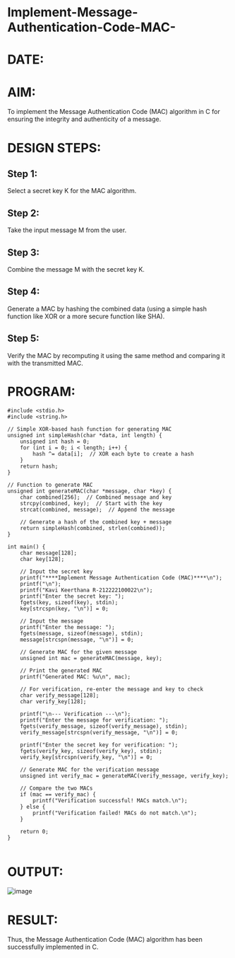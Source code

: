 # Implement-Message-Authentication-Code-MAC-
# DATE:
# AIM:
To implement the Message Authentication Code (MAC) algorithm in C for ensuring the integrity and authenticity of a message.

# DESIGN STEPS:
## Step 1:
Select a secret key K for the MAC algorithm.

## Step 2:
Take the input message M from the user.

## Step 3:
Combine the message M with the secret key K.

## Step 4:
Generate a MAC by hashing the combined data (using a simple hash function like XOR or a more secure function like SHA).

## Step 5:
Verify the MAC by recomputing it using the same method and comparing it with the transmitted MAC.

# PROGRAM:
```
#include <stdio.h>
#include <string.h>

// Simple XOR-based hash function for generating MAC
unsigned int simpleHash(char *data, int length) {
    unsigned int hash = 0;
    for (int i = 0; i < length; i++) {
        hash ^= data[i];  // XOR each byte to create a hash
    }
    return hash;
}

// Function to generate MAC
unsigned int generateMAC(char *message, char *key) {
    char combined[256];  // Combined message and key
    strcpy(combined, key);  // Start with the key
    strcat(combined, message);  // Append the message
    
    // Generate a hash of the combined key + message
    return simpleHash(combined, strlen(combined));
}

int main() {
    char message[128];
    char key[128];
    
    // Input the secret key
    printf("****Implement Message Authentication Code (MAC)****\n");
    printf("\n");
    printf("Kavi Keerthana R-212222100022\n");
    printf("Enter the secret key: ");
    fgets(key, sizeof(key), stdin);
    key[strcspn(key, "\n")] = 0;  
    
    // Input the message
    printf("Enter the message: ");
    fgets(message, sizeof(message), stdin);
    message[strcspn(message, "\n")] = 0; 
    
    // Generate MAC for the given message
    unsigned int mac = generateMAC(message, key);
    
    // Print the generated MAC
    printf("Generated MAC: %u\n", mac);
    
    // For verification, re-enter the message and key to check
    char verify_message[128];
    char verify_key[128];
    
    printf("\n--- Verification ---\n");
    printf("Enter the message for verification: ");
    fgets(verify_message, sizeof(verify_message), stdin);
    verify_message[strcspn(verify_message, "\n")] = 0;  
    
    printf("Enter the secret key for verification: ");
    fgets(verify_key, sizeof(verify_key), stdin);
    verify_key[strcspn(verify_key, "\n")] = 0;  
    
    // Generate MAC for the verification message
    unsigned int verify_mac = generateMAC(verify_message, verify_key);
    
    // Compare the two MACs
    if (mac == verify_mac) {
        printf("Verification successful! MACs match.\n");
    } else {
        printf("Verification failed! MACs do not match.\n");
    }
    
    return 0;
}


```

# OUTPUT:
![image](https://github.com/user-attachments/assets/78d78939-55c9-4c2f-a197-54318c4f130f)

# RESULT:
Thus, the Message Authentication Code (MAC) algorithm has been successfully implemented in C.
